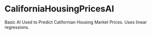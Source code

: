# CaliforniaHousingPricesAI
Basic AI Used to Predict Californian Housing Market Prices. 
Uses linear regressions. 
